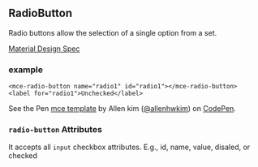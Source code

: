 <a name="RadioButton"></a>

## RadioButton
Radio buttons allow the selection of a single option from a set.

[Material Design Spec](https://material.io/guidelines/components/selection-controls.html#)

### example
```
<mce-radio-button name="radio1" id="radio1"></mce-radio-button>
<label for="radio1">Unchecked</label>
```

<p data-height="300" data-theme-id="32189" data-slug-hash="yppeoe" data-default-tab="html,result" data-user="allenhwkim" data-embed-version="2" data-pen-title="mce template" class="codepen">See the Pen <a href="https://codepen.io/allenhwkim/pen/PEJKKo/">mce template</a> by Allen kim (<a href="https://codepen.io/allenhwkim">@allenhwkim</a>) on <a href="https://codepen.io">CodePen</a>.</p>
<script async src="https://production-assets.codepen.io/assets/embed/ei.js"></script>

### `radio-button` Attributes 
It accepts all `input` checkbox attributes. E.g., id, name, value, disaled, or checked

